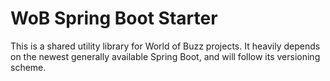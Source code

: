 # WoB Spring Boot Starter

This is a shared utility library for World of Buzz projects. It heavily depends on the newest 
generally available Spring Boot, and will follow its versioning scheme.
